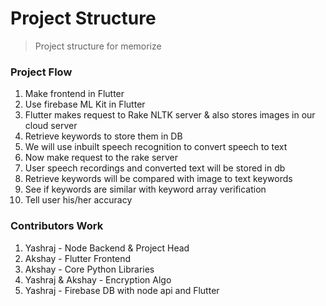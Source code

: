 # Project Structure

> Project structure for memorize

### Project Flow

1. Make frontend in Flutter
2. Use firebase ML Kit in Flutter
3. Flutter makes request to Rake NLTK server & also stores images in our cloud server
4. Retrieve keywords to store them in DB
5. We will use inbuilt speech recognition to convert speech to text
6. Now make request to the rake server
7. User speech recordings and converted text will be stored in db
8. Retrieve keywords will be compared with image to text keywords
9. See if keywords are similar with keyword array verification
10. Tell user his/her accuracy

### Contributors Work

1. Yashraj - Node Backend & Project Head
2. Akshay - Flutter Frontend
3. Akshay - Core Python Libraries
4. Yashraj & Akshay - Encryption Algo
5. Yashraj - Firebase DB with node api and Flutter
